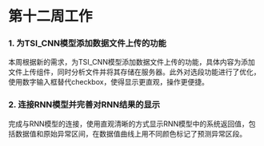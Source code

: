 # 第十二周工作

### 1. 为TSI_CNN模型添加数据文件上传的功能

本周根据新的需求，为TSI_CNN模型添加数据文件上传的功能，具体内容为添加文件上传组件，同时分析文件并将其存储在服务器。此外对选段功能进行了优化，使用数字输入框替代checkbox，使得显示更直观，操作更便捷。

### 2. 连接RNN模型并完善对RNN结果的显示

完成与RNN模型的连接，使用直观清晰的方式显示RNN模型中的系统返回值，包括数据值和原始异常区间，在数据值曲线上用不同颜色标记了预测异常区段。